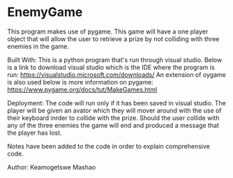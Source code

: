 # EnemyGame
This program makes use of pygame.
This game will have a one player object that will allow the user to retrieve a prize by not colliding with three enemies in the game.

Built With: This is a python program that's run through visual studio. Below is a link to download visual studio which is the IDE where the program is run: https://visualstudio.microsoft.com/downloads/
An extension of oygame is also used below is more information on pygame:
https://www.pygame.org/docs/tut/MakeGames.html


Deployment: The code will run only if it has been saved in visual studio. The player will be given an avator which they will mover around with the use of their keyboard inrder to collide with the prize. Should the user collide with any of the three enemies the game will end and produced a message that the player has lost.

Notes have been added to the code in order to explain comprehensive code.

Author: Keamogetswe Mashao
